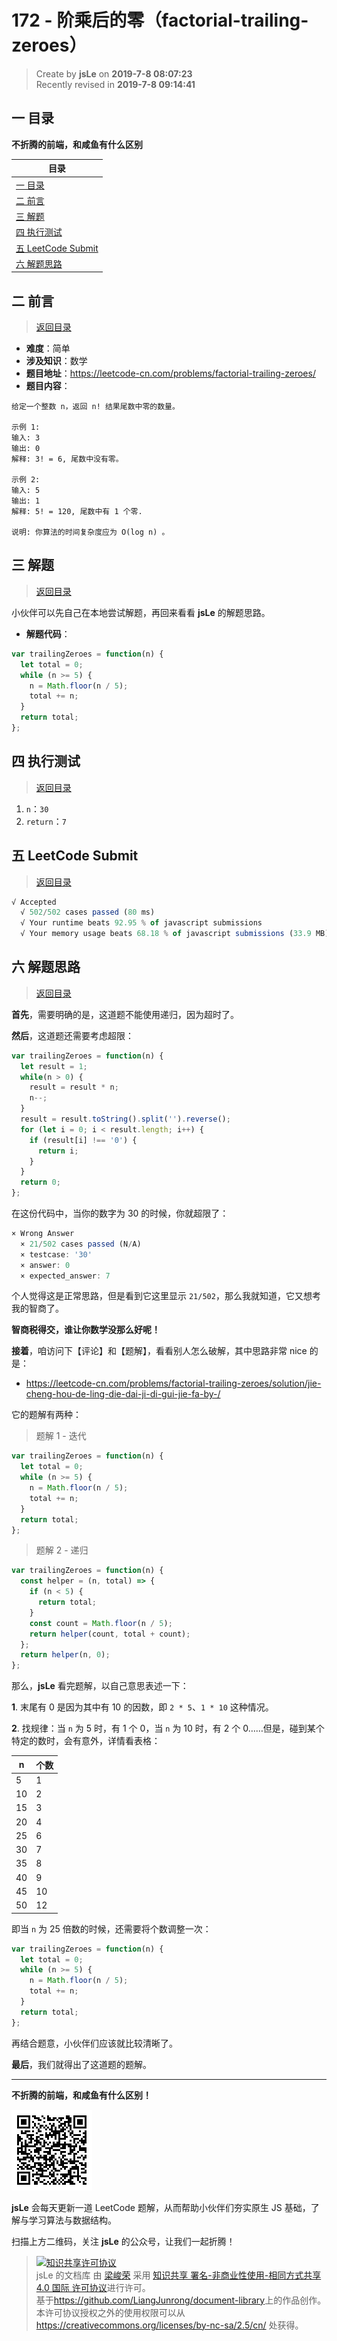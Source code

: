 172 - 阶乘后的零（factorial-trailing-zeroes）
===

> Create by **jsLe** on **2019-7-8 08:07:23**  
> Recently revised in **2019-7-8 09:14:41**

## <a name="chapter-one" id="chapter-one">一 目录</a>

**不折腾的前端，和咸鱼有什么区别**

| 目录 |
| --- | 
| [一 目录](#chapter-one) | 
| <a name="catalog-chapter-two" id="catalog-chapter-two"></a>[二 前言](#chapter-two) |
| <a name="catalog-chapter-three" id="catalog-chapter-three"></a>[三 解题](#chapter-three) |
| <a name="catalog-chapter-four" id="catalog-chapter-four"></a>[四 执行测试](#chapter-four) |
| <a name="catalog-chapter-five" id="catalog-chapter-five"></a>[五 LeetCode Submit](#chapter-five) |
| <a name="catalog-chapter-six" id="catalog-chapter-six"></a>[六 解题思路](#chapter-six) |

## <a name="chapter-two" id="chapter-two">二 前言</a>

> [返回目录](#chapter-one)

* **难度**：简单
* **涉及知识**：数学
* **题目地址**：https://leetcode-cn.com/problems/factorial-trailing-zeroes/
* **题目内容**：

```
给定一个整数 n，返回 n! 结果尾数中零的数量。

示例 1:
输入: 3
输出: 0
解释: 3! = 6, 尾数中没有零。

示例 2:
输入: 5
输出: 1
解释: 5! = 120, 尾数中有 1 个零.

说明: 你算法的时间复杂度应为 O(log n) 。
```

## <a name="chapter-three" id="chapter-three">三 解题</a>

> [返回目录](#chapter-one)

小伙伴可以先自己在本地尝试解题，再回来看看 **jsLe** 的解题思路。

* **解题代码**：

```js
var trailingZeroes = function(n) {
  let total = 0;
  while (n >= 5) {
    n = Math.floor(n / 5);
    total += n;
  }
  return total;
};
```

## <a name="chapter-four" id="chapter-four">四 执行测试</a>

> [返回目录](#chapter-one)

1. `n`：`30`
2. `return`：`7`

## <a name="chapter-five" id="chapter-five">五 LeetCode Submit</a>

> [返回目录](#chapter-one)

```js
√ Accepted
  √ 502/502 cases passed (80 ms)
  √ Your runtime beats 92.95 % of javascript submissions
  √ Your memory usage beats 68.18 % of javascript submissions (33.9 MB)
```

## <a name="chapter-six" id="chapter-six">六 解题思路</a>

> [返回目录](#chapter-one)

**首先**，需要明确的是，这道题不能使用递归，因为超时了。

**然后**，这道题还需要考虑超限：

```js
var trailingZeroes = function(n) {
  let result = 1;
  while(n > 0) {
    result = result * n;
    n--;
  }
  result = result.toString().split('').reverse();
  for (let i = 0; i < result.length; i++) {
    if (result[i] !== '0') {
      return i;
    }
  }
  return 0;
};
```

在这份代码中，当你的数字为 30 的时候，你就超限了：

```js
× Wrong Answer
  × 21/502 cases passed (N/A)
  × testcase: '30'
  × answer: 0
  × expected_answer: 7
```

个人觉得这是正常思路，但是看到它这里显示 `21/502`，那么我就知道，它又想考我的智商了。

**智商税得交，谁让你数学没那么好呢！**

**接着**，咱访问下【评论】和【题解】，看看别人怎么破解，其中思路非常 nice 的是：

* https://leetcode-cn.com/problems/factorial-trailing-zeroes/solution/jie-cheng-hou-de-ling-die-dai-ji-di-gui-jie-fa-by-/

它的题解有两种：

> 题解 1 - 迭代

```js
var trailingZeroes = function(n) {
  let total = 0;
  while (n >= 5) {
    n = Math.floor(n / 5);
    total += n;
  }
  return total;
};
```

> 题解 2 - 递归

```js
var trailingZeroes = function(n) {
  const helper = (n, total) => {
    if (n < 5) {
      return total;
    }
    const count = Math.floor(n / 5);
    return helper(count, total + count);
  };
  return helper(n, 0);
};
```

那么，**jsLe** 看完题解，以自己意思表述一下：

**1**. 末尾有 0 是因为其中有 10 的因数，即 `2 * 5`、`1 * 10` 这种情况。

**2**. 找规律：当 `n` 为 5 时，有 1 个 0，当 `n` 为 10 时，有 2 个 0……但是，碰到某个特定的数时，会有意外，详情看表格：

| n | 个数 |
| --- | --- |
| 5 | 1 |
| 10 | 2 |
| 15 | 3 |
| 20 | 4 |
| 25 | 6 |
| 30 | 7 |
| 35 | 8 |
| 40 | 9 |
| 45 | 10 |
| 50 | 12 |

即当 `n` 为 25 倍数的时候，还需要将个数调整一次：

```js
var trailingZeroes = function(n) {
  let total = 0;
  while (n >= 5) {
    n = Math.floor(n / 5);
    total += n;
  }
  return total;
};
```

再结合题意，小伙伴们应该就比较清晰了。

**最后**，我们就得出了这道题的题解。

---

**不折腾的前端，和咸鱼有什么区别！**

![图](../../../public-repertory/img/z-small-wechat-public-address.jpg)

**jsLe** 会每天更新一道 LeetCode 题解，从而帮助小伙伴们夯实原生 JS 基础，了解与学习算法与数据结构。

扫描上方二维码，关注 **jsLe** 的公众号，让我们一起折腾！

> <a rel="license" href="http://creativecommons.org/licenses/by-nc-sa/4.0/"><img alt="知识共享许可协议" style="border-width:0" src="https://i.creativecommons.org/l/by-nc-sa/4.0/88x31.png" /></a><br /><span xmlns:dct="http://purl.org/dc/terms/" property="dct:title">jsLe 的文档库</span> 由 <a xmlns:cc="http://creativecommons.org/ns#" href="https://github.com/LiangJunrong/document-library" property="cc:attributionName" rel="cc:attributionURL">梁峻荣</a> 采用 <a rel="license" href="http://creativecommons.org/licenses/by-nc-sa/4.0/">知识共享 署名-非商业性使用-相同方式共享 4.0 国际 许可协议</a>进行许可。<br />基于<a xmlns:dct="http://purl.org/dc/terms/" href="https://github.com/LiangJunrong/document-library" rel="dct:source">https://github.com/LiangJunrong/document-library</a>上的作品创作。<br />本许可协议授权之外的使用权限可以从 <a xmlns:cc="http://creativecommons.org/ns#" href="https://creativecommons.org/licenses/by-nc-sa/2.5/cn/" rel="cc:morePermissions">https://creativecommons.org/licenses/by-nc-sa/2.5/cn/</a> 处获得。